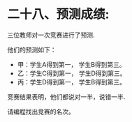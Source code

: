 # 二十八、预测成绩:

三位教师对一次竞赛进行了预测.
  
他们的预测如下：

- 甲：学生A得到第一，  学生B得到第三。
- 乙：学生C得到第一，  学生D得到第三。
- 丙：学生D得到第一，  学生B得到第三。


竞赛结果表明，他们都说对一半，说错一半.

请编程找出竞赛的名次。
